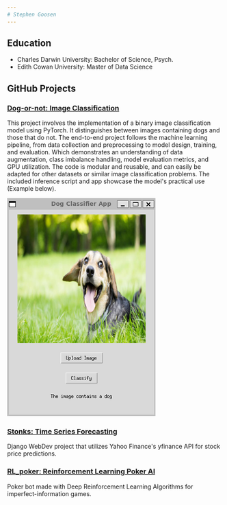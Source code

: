 ```yaml
---
# Stephen Goosen
---
```


## Education
- Charles Darwin University: Bachelor of Science, Psych.
- Edith Cowan University: Master of Data Science

## GitHub Projects

### [Dog-or-not: Image Classification](https://github.com/StephenGoosen/dog-or-not)
This project involves the implementation of a binary image classification model using PyTorch. It distinguishes between images containing dogs and those that do not. The end-to-end project follows the machine learning pipeline, from data collection and preprocessing to model design, training, and evaluation. Which demonstrates an understanding of data augmentation, class imbalance handling, model evaluation metrics, and GPU utilization. The code is modular and reusable, and can easily be adapted for other datasets or similar image classification problems. The included inference script and app showcase the model's practical use (Example below).

![Example](/assets/img/Example.png)

### [Stonks: Time Series Forecasting](https://github.com/StephenGoosen/Stonks)
Django WebDev project that utilizes Yahoo Finance's yfinance API for stock price predictions.

### [RL_poker: Reinforcement Learning Poker AI](https://github.com/StephenGoosen/RL_poker)
Poker bot made with Deep Reinforcement Learning Algorithms for imperfect-information games.




